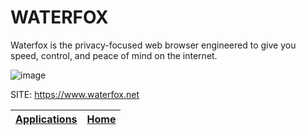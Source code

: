 # WATERFOX

 Waterfox is the privacy-focused web browser engineered to give you 
 speed, control, and peace of mind on the internet.
 
 ![image](https://i.imgur.com/HHPG3Re.jpeg)

 SITE: https://www.waterfox.net

 | [Applications](https://portable-linux-apps.github.io/apps.html) | [Home](https://portable-linux-apps.github.io)
 | --- | --- |

